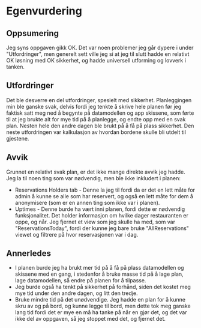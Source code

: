 # Egenvurdering
## Oppsumering
Jeg syns oppgaven gikk OK. Det var noen problemer jeg går dypere i under "Utfordringer", men generelt sett ville jeg si at jeg til slutt hadde en relativt OK løsning med OK sikkerhet, og hadde universell utforming og lovverk i tanken.
## Utfordringer
Det ble desverre en del utfordringer, spesielt med sikkerhet. Planleggingen min ble ganske svak, delvis fordi jeg tenkte å skrive hele planen før jeg faktisk satt meg ned å begynte på datamodellen og app skissene, som førte til at jeg brukte alt for mye tid på å planlegge, og endte opp med en svak plan. Nesten hele den andre dagen ble brukt på å få på plass sikkerhet. Den neste utfordringen var kalkulasjon av hvordan bordene skulle bli utdelt til gjestene.
## Avvik
Grunnet en relativt svak plan, er det ikke mange direkte avvik jeg hadde. Jeg la til noen ting som var nødvendig, men ble ikke inkludert i planen:
- Reservations Holders tab - Denne la jeg til fordi da er det en lett måte for admin å kunne se alle som har reservert, og også en lett måte for dem å anonymisere (som er en annen ting som ikke var i planen).
- Uptimes - Denne burde ha vært inni planen, fordi dette er nødvendig funksjonalitet. Det holder informasjon om hvilke dager restauranten er oppe, og når.
Jeg fjernet et view som jeg skulle ha med, som var "ReservationsToday", fordi der kunne jeg bare bruke "AllReservations" viewet og filtrere på hvor reservasjonen var i dag.
## Annerledes
- I planen burde jeg ha brukt mer tid på å få på plass datamodellen og skissene med en gang, i stedenfor å bruke masse tid på å lage plan, lage datamodellen, så endre på planen for å tilpasse.
- Jeg burde også ha tenkt på sikkerhet på forhånd, siden det kostet meg mye tid under den andre dagen, og litt den tredje.
- Bruke mindre tid på det unødvendige. Jeg hadde en plan for å kunne skru av og på bord, og kunne legge til bord, men dette tok meg ganske lang tid fordi det er mye en må ha tanke på når en gjør det, og det var ikke del av oppgaven, så jeg stoppet med det, og fjernet det.
